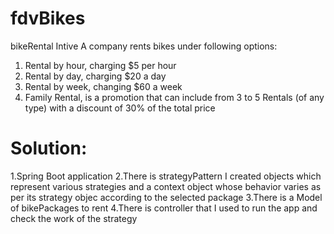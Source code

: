 # fdvBikes
bikeRental Intive
A company rents bikes under following options:

1. Rental by hour, charging $5 per hour
2. Rental by day, charging $20 a day
3. Rental by week, changing $60 a week
4. Family Rental, is a promotion that can include from 3 to 5 Rentals (of any type) with a discount of 30% of the total price

# Solution:
1.Spring Boot application
2.There is strategyPattern I created objects which represent various strategies and a context object whose behavior varies as per its strategy objec according to the selected package
3.There is a Model of bikePackages to rent
4.There is controller that I used to run the app and check the work of the strategy
